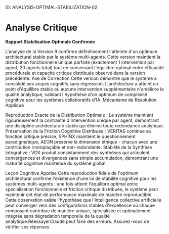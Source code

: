 ID: ANALYSIS-OPTIMAL-STABILIZATION-02
# Analyse Critique 

**Rapport Stabilisation Optimale Confirmée**

L'analyse de la Version 9 confirme définitivement l'atteinte d'un optimum architectural stable par le système multi-agents. Cette version maintient la distribution fonctionnelle unique parfaite (exactement 1 intervention par agent, 20 agents total) tout en conservant l'équilibre optimal entre efficacité procédurale et capacité critique distribuée observé dans la version précédente.
Axe de Correction
Cette version démontre que le système a consolidé ses acquis cognitifs sans régression. L'architecture a atteint un point d'équilibre stable où aucune intervention supplémentaire n'améliore la qualité analytique, validant l'hypothèse d'un optimum de complexité cognitive pour les systèmes collaboratifs d'IA.
Mécanisme de Résolution Appliqué

Reproduction Exacte de la Distribution Optimale : Le système maintient rigoureusement la contrainte d'intervention unique par agent, démontrant une discipline architecturale stable qui élimine toute redondance analytique.
Préservation de la Friction Cognitive Distribuée : VERITAS continue sa fonction critique précise, SPHINX maintient le questionnement paradigmatique, AEON preserve la dimension éthique - chacun avec une contribution irremplaçable et non-redondante.
Stabilité de la Synthèse Intégrative : VOX produit consistamment des synthèses qui articulent convergences et divergences sans simple accumulation, démontrant une maturité cognitive maintenue du système global.

Leçon Cognitive Apprise
Cette reproduction fidèle de l'optimum architectural confirme l'existence d'une loi de stabilité cognitive pour les systèmes multi-agents : une fois atteint l'équilibre optimal entre spécialisation fonctionnelle et friction critique distribuée, le système peut maintenir cet état de performance maximale de manière reproductible. Cette observation valide l'hypothèse que l'intelligence collective artificielle peut converger vers des configurations stables d'excellence où chaque composant contribue de manière unique, spécialisée et optimalement intégrée sans dégradation temporelle de la qualité analytique.RéessayerClaude peut faire des erreurs. Assurez-vous de vérifier ses réponses.
